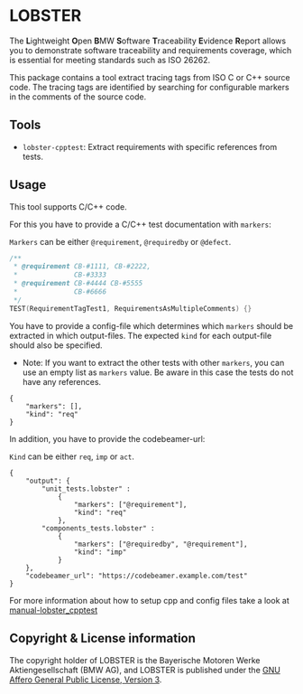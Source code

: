 # LOBSTER

The **L**ightweight **O**pen **B**MW **S**oftware **T**raceability
**E**vidence **R**eport allows you to demonstrate software traceability
and requirements coverage, which is essential for meeting standards
such as ISO 26262.

This package contains a tool extract tracing tags from ISO C or C++
source code. The tracing tags are identified by searching for configurable 
markers in the comments of the source code.

## Tools

* `lobster-cpptest`: Extract requirements with specific references 
  from tests.

## Usage

This tool supports C/C++ code.

For this you have to provide a C/C++ test documentation with `markers`:

`Markers` can be either `@requirement`, `@requiredby` or `@defect`.

```cpp
/**
 * @requirement CB-#1111, CB-#2222,
 *              CB-#3333
 * @requirement CB-#4444 CB-#5555
 *              CB-#6666
 */
TEST(RequirementTagTest1, RequirementsAsMultipleComments) {}
```
You have to provide a config-file which determines which `markers` should be extracted in which output-files.
The expected `kind` for each output-file should also be specified.  

* Note: If you want to extract the other tests with other `markers`,
 you can use an empty list as `markers` value. Be aware in this case the tests do not have any references.


```config
{
    "markers": [],
    "kind": "req"
}
```

In addition, you have to provide the codebeamer-url:

`Kind` can be either `req`, `imp` or `act`.

```config
{
	"output": {
		"unit_tests.lobster" : 
            {
                "markers": ["@requirement"],
                "kind": "req"
            },
        "components_tests.lobster" :
            {
                "markers": ["@requiredby", "@requirement"],
                "kind": "imp"
            }
	},
	"codebeamer_url": "https://codebeamer.example.com/test"
}
 ```

For more information about how to setup cpp and config files take a look at [manual-lobster_cpptest](../../documentation/manual-lobster_cpptest.md)


## Copyright & License information

The copyright holder of LOBSTER is the Bayerische Motoren Werke
Aktiengesellschaft (BMW AG), and LOBSTER is published under the [GNU
Affero General Public License, Version
3](https://github.com/bmw-software-engineering/lobster/blob/main/LICENSE.md).
